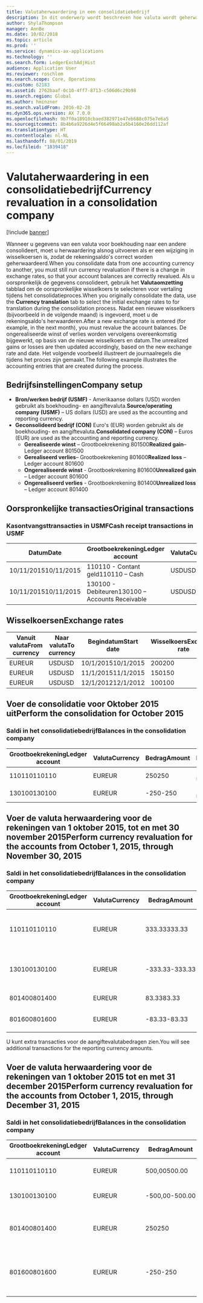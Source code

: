 ```yaml
---
title: Valutaherwaardering in een consolidatiebedrijf
description: In dit onderwerp wordt beschreven hoe valuta wordt geherwaardeerd in een consolidatiebedrijf.
author: ShylaThompson
manager: AnnBe
ms.date: 10/02/2018
ms.topic: article
ms.prod: ''
ms.service: dynamics-ax-applications
ms.technology: ''
ms.search.form: LedgerExchAdjHist
audience: Application User
ms.reviewer: roschlom
ms.search.scope: Core, Operations
ms.custom: 62183
ms.assetid: 2762baaf-0c10-4ff7-8713-c506d6c29b98
ms.search.region: Global
ms.author: hminzner
ms.search.validFrom: 2016-02-28
ms.dyn365.ops.version: AX 7.0.0
ms.openlocfilehash: 9b7f0a18910cbaed382971e47eb688c075e7e6a5
ms.sourcegitcommit: 8b4b6a9226d4e5f66498ab2a5b4160e26dd112af
ms.translationtype: HT
ms.contentlocale: nl-NL
ms.lasthandoff: 08/01/2019
ms.locfileid: "1839418"
---
```

# <a name="currency-revaluation-in-a-consolidation-company"></a><span data-ttu-id="1f636-103">Valutaherwaardering in een consolidatiebedrijf</span><span class="sxs-lookup"><span data-stu-id="1f636-103">Currency revaluation in a consolidation company</span></span>

[!include [banner](../includes/banner.md)]

<span data-ttu-id="1f636-104">Wanneer u gegevens van een valuta voor boekhouding naar een andere consolideert, moet u herwaardering alsnog uitvoeren als er een wijziging in wisselkoersen is, zodat de rekeningsaldo's correct worden geherwaardeerd.</span><span class="sxs-lookup"><span data-stu-id="1f636-104">When you consolidate data from one accounting currency to another, you must still run currency revaluation if there is a change in exchange rates, so that your account balances  are correctly revalued.</span></span> <span data-ttu-id="1f636-105">Als u oorspronkelijk de gegevens consolideert, gebruik het **Valutaomzetting** tabblad om de oorspronkelijke wisselkoers te selecteren voor vertaling tijdens het consolidatieproces.</span><span class="sxs-lookup"><span data-stu-id="1f636-105">When you originally consolidate the data, use the **Currency translation** tab to select the initial exchange rates to for translation during the consolidation process.</span></span> <span data-ttu-id="1f636-106">Nadat een nieuwe wisselkoers (bijvoorbeeld in de volgende maand) is ingevoerd, moet u de rekeningsaldo's herwaarderen.</span><span class="sxs-lookup"><span data-stu-id="1f636-106">After a new exchange rate is entered (for example, in the next month), you must revalue the account balances.</span></span> <span data-ttu-id="1f636-107">De ongerealiseerde winst of verlies worden vervolgens overeenkomstig bijgewerkt, op basis van de nieuwe wisselkoers en datum.</span><span class="sxs-lookup"><span data-stu-id="1f636-107">The unrealized gains or losses are then updated accordingly, based on the new exchange rate and date.</span></span> <span data-ttu-id="1f636-108">Het volgende voorbeeld illustreert de journaalregels die tijdens het proces zijn gemaakt.</span><span class="sxs-lookup"><span data-stu-id="1f636-108">The following example illustrates the accounting entries that are created during the process.</span></span>

## <a name="company-setup"></a><span data-ttu-id="1f636-109">Bedrijfsinstellingen</span><span class="sxs-lookup"><span data-stu-id="1f636-109">Company setup</span></span>
-   <span data-ttu-id="1f636-110">**Bron/werken bedrijf (USMF)** - Amerikaanse dollars (USD) worden gebruikt als boekhouding- en aangiftevaluta.</span><span class="sxs-lookup"><span data-stu-id="1f636-110">**Source/operating company (USMF)** – US dollars (USD) are used as the accounting and reporting currency.</span></span>
-   <span data-ttu-id="1f636-111">**Geconsolideerd bedrijf (CON)** Euro's (EUR) worden gebruikt als de boekhouding- en aangiftevaluta.</span><span class="sxs-lookup"><span data-stu-id="1f636-111">**Consolidated company (CON)** – Euros (EUR) are used as the accounting and reporting currency.</span></span>
    -   <span data-ttu-id="1f636-112">**Gerealiseerde winst** – Grootboekrekening 801500</span><span class="sxs-lookup"><span data-stu-id="1f636-112">**Realized gain**– Ledger account 801500</span></span>
    -   <span data-ttu-id="1f636-113">**Gerealiseerd verlies**– Grootboekrekening 801600</span><span class="sxs-lookup"><span data-stu-id="1f636-113">**Realized loss** – Ledger account 801600</span></span>
    -   <span data-ttu-id="1f636-114">**Ongerealiseerde winst** - Grootboekrekening 801600</span><span class="sxs-lookup"><span data-stu-id="1f636-114">**Unrealized gain** – Ledger account 801600</span></span>
    -   <span data-ttu-id="1f636-115">**Ongerealiseerd verlies** - Grootboekrekening 801400</span><span class="sxs-lookup"><span data-stu-id="1f636-115">**Unrealized loss** – Ledger account 801400</span></span>

## <a name="original-transactions"></a><span data-ttu-id="1f636-116">Oorspronkelijke transacties</span><span class="sxs-lookup"><span data-stu-id="1f636-116">Original transactions</span></span>
### <a name="cash-receipt-transactions-in-usmf"></a><span data-ttu-id="1f636-117">Kasontvangsttransacties in USMF</span><span class="sxs-lookup"><span data-stu-id="1f636-117">Cash receipt transactions in USMF</span></span>

| <span data-ttu-id="1f636-118">Datum</span><span class="sxs-lookup"><span data-stu-id="1f636-118">Date</span></span>       | <span data-ttu-id="1f636-119">Grootboekrekening</span><span class="sxs-lookup"><span data-stu-id="1f636-119">Ledger account</span></span>               | <span data-ttu-id="1f636-120">Valuta</span><span class="sxs-lookup"><span data-stu-id="1f636-120">Currency</span></span> | <span data-ttu-id="1f636-121">Bedrag</span><span class="sxs-lookup"><span data-stu-id="1f636-121">Amount</span></span> |
|------------|------------------------------|----------|--------|
| <span data-ttu-id="1f636-122">10/11/2015</span><span class="sxs-lookup"><span data-stu-id="1f636-122">10/11/2015</span></span> | <span data-ttu-id="1f636-123">110110 - Contant geld</span><span class="sxs-lookup"><span data-stu-id="1f636-123">110110 – Cash</span></span>                | <span data-ttu-id="1f636-124">USD</span><span class="sxs-lookup"><span data-stu-id="1f636-124">USD</span></span>      | <span data-ttu-id="1f636-125">500</span><span class="sxs-lookup"><span data-stu-id="1f636-125">500</span></span>    |
| <span data-ttu-id="1f636-126">10/11/2015</span><span class="sxs-lookup"><span data-stu-id="1f636-126">10/11/2015</span></span> | <span data-ttu-id="1f636-127">130100 - Debiteuren</span><span class="sxs-lookup"><span data-stu-id="1f636-127">130100 – Accounts Receivable</span></span> | <span data-ttu-id="1f636-128">USD</span><span class="sxs-lookup"><span data-stu-id="1f636-128">USD</span></span>      | <span data-ttu-id="1f636-129">-500</span><span class="sxs-lookup"><span data-stu-id="1f636-129">-500</span></span>   |

## <a name="exchange-rates"></a><span data-ttu-id="1f636-130">Wisselkoersen</span><span class="sxs-lookup"><span data-stu-id="1f636-130">Exchange rates</span></span>

| <span data-ttu-id="1f636-131">Vanuit valuta</span><span class="sxs-lookup"><span data-stu-id="1f636-131">From currency</span></span> | <span data-ttu-id="1f636-132">Naar valuta</span><span class="sxs-lookup"><span data-stu-id="1f636-132">To currency</span></span> | <span data-ttu-id="1f636-133">Begindatum</span><span class="sxs-lookup"><span data-stu-id="1f636-133">Start date</span></span> | <span data-ttu-id="1f636-134">Wisselkoers</span><span class="sxs-lookup"><span data-stu-id="1f636-134">Exchange rate</span></span> |
|---------------|-------------|------------|---------------|
| <span data-ttu-id="1f636-135">EUR</span><span class="sxs-lookup"><span data-stu-id="1f636-135">EUR</span></span>           | <span data-ttu-id="1f636-136">USD</span><span class="sxs-lookup"><span data-stu-id="1f636-136">USD</span></span>         | <span data-ttu-id="1f636-137">10/1/2015</span><span class="sxs-lookup"><span data-stu-id="1f636-137">10/1/2015</span></span>  | <span data-ttu-id="1f636-138">200</span><span class="sxs-lookup"><span data-stu-id="1f636-138">200</span></span>           |
| <span data-ttu-id="1f636-139">EUR</span><span class="sxs-lookup"><span data-stu-id="1f636-139">EUR</span></span>           | <span data-ttu-id="1f636-140">USD</span><span class="sxs-lookup"><span data-stu-id="1f636-140">USD</span></span>         | <span data-ttu-id="1f636-141">11/1/2015</span><span class="sxs-lookup"><span data-stu-id="1f636-141">11/1/2015</span></span>  | <span data-ttu-id="1f636-142">150</span><span class="sxs-lookup"><span data-stu-id="1f636-142">150</span></span>           |
| <span data-ttu-id="1f636-143">EUR</span><span class="sxs-lookup"><span data-stu-id="1f636-143">EUR</span></span>           | <span data-ttu-id="1f636-144">USD</span><span class="sxs-lookup"><span data-stu-id="1f636-144">USD</span></span>         | <span data-ttu-id="1f636-145">12/1/2012</span><span class="sxs-lookup"><span data-stu-id="1f636-145">12/1/2012</span></span>  | <span data-ttu-id="1f636-146">100</span><span class="sxs-lookup"><span data-stu-id="1f636-146">100</span></span>           |

## <a name="perform-the-consolidation-for-october-2015"></a><span data-ttu-id="1f636-147">Voer de consolidatie voor Oktober 2015 uit</span><span class="sxs-lookup"><span data-stu-id="1f636-147">Perform the consolidation for October 2015</span></span>
### <a name="balances-in-the-consolidation-company"></a><span data-ttu-id="1f636-148">Saldi in het consolidatiebedrijf</span><span class="sxs-lookup"><span data-stu-id="1f636-148">Balances in the consolidation company</span></span>

| <span data-ttu-id="1f636-149">Grootboekrekening</span><span class="sxs-lookup"><span data-stu-id="1f636-149">Ledger account</span></span> | <span data-ttu-id="1f636-150">Valuta</span><span class="sxs-lookup"><span data-stu-id="1f636-150">Currency</span></span> | <span data-ttu-id="1f636-151">Bedrag</span><span class="sxs-lookup"><span data-stu-id="1f636-151">Amount</span></span> | <span data-ttu-id="1f636-152">Berekening</span><span class="sxs-lookup"><span data-stu-id="1f636-152">Calculation</span></span>    |
|----------------|----------|--------|----------------|
| <span data-ttu-id="1f636-153">110110</span><span class="sxs-lookup"><span data-stu-id="1f636-153">110110</span></span>         | <span data-ttu-id="1f636-154">EUR</span><span class="sxs-lookup"><span data-stu-id="1f636-154">EUR</span></span>      | <span data-ttu-id="1f636-155">250</span><span class="sxs-lookup"><span data-stu-id="1f636-155">250</span></span>    | <span data-ttu-id="1f636-156">500 USD × 50%</span><span class="sxs-lookup"><span data-stu-id="1f636-156">500 USD × 50%</span></span>  |
| <span data-ttu-id="1f636-157">130100</span><span class="sxs-lookup"><span data-stu-id="1f636-157">130100</span></span>         | <span data-ttu-id="1f636-158">EUR</span><span class="sxs-lookup"><span data-stu-id="1f636-158">EUR</span></span>      | <span data-ttu-id="1f636-159">-250</span><span class="sxs-lookup"><span data-stu-id="1f636-159">-250</span></span>   | <span data-ttu-id="1f636-160">-500 USD × 50%</span><span class="sxs-lookup"><span data-stu-id="1f636-160">-500 USD × 50%</span></span> |

## <a name="perform-currency-revaluation-for-the-accounts-from-october-1-2015-through-november-30-2015"></a><span data-ttu-id="1f636-161">Voer de valuta herwaardering voor de rekeningen van 1 oktober 2015, tot en met 30 november 2015</span><span class="sxs-lookup"><span data-stu-id="1f636-161">Perform currency revaluation for the accounts from October 1, 2015, through November 30, 2015</span></span>
### <a name="balances-in-the-consolidation-company"></a><span data-ttu-id="1f636-162">Saldi in het consolidatiebedrijf</span><span class="sxs-lookup"><span data-stu-id="1f636-162">Balances in the consolidation company</span></span>

| <span data-ttu-id="1f636-163">Grootboekrekening</span><span class="sxs-lookup"><span data-stu-id="1f636-163">Ledger account</span></span> | <span data-ttu-id="1f636-164">Valuta</span><span class="sxs-lookup"><span data-stu-id="1f636-164">Currency</span></span> | <span data-ttu-id="1f636-165">Bedrag</span><span class="sxs-lookup"><span data-stu-id="1f636-165">Amount</span></span>  | <span data-ttu-id="1f636-166">Berekening</span><span class="sxs-lookup"><span data-stu-id="1f636-166">Calculation</span></span>                        |
|----------------|----------|---------|------------------------------------|
| <span data-ttu-id="1f636-167">110110</span><span class="sxs-lookup"><span data-stu-id="1f636-167">110110</span></span>         | <span data-ttu-id="1f636-168">EUR</span><span class="sxs-lookup"><span data-stu-id="1f636-168">EUR</span></span>      | <span data-ttu-id="1f636-169">333.33</span><span class="sxs-lookup"><span data-stu-id="1f636-169">333.33</span></span>  | <span data-ttu-id="1f636-170">Oorspronkelijk bedrag van 500 × 66,6667%</span><span class="sxs-lookup"><span data-stu-id="1f636-170">Original amount of 500 × 66.6667%</span></span>  |
| <span data-ttu-id="1f636-171">130100</span><span class="sxs-lookup"><span data-stu-id="1f636-171">130100</span></span>         | <span data-ttu-id="1f636-172">EUR</span><span class="sxs-lookup"><span data-stu-id="1f636-172">EUR</span></span>      | <span data-ttu-id="1f636-173">-333.33</span><span class="sxs-lookup"><span data-stu-id="1f636-173">-333.33</span></span> | <span data-ttu-id="1f636-174">Oorspronkelijk bedrag van -500 × 66,6667%</span><span class="sxs-lookup"><span data-stu-id="1f636-174">Original amount of -500 × 66.6667%</span></span> |
| <span data-ttu-id="1f636-175">801400</span><span class="sxs-lookup"><span data-stu-id="1f636-175">801400</span></span>         | <span data-ttu-id="1f636-176">EUR</span><span class="sxs-lookup"><span data-stu-id="1f636-176">EUR</span></span>      | <span data-ttu-id="1f636-177">83.33</span><span class="sxs-lookup"><span data-stu-id="1f636-177">83.33</span></span>   | <span data-ttu-id="1f636-178">333.33 – 250</span><span class="sxs-lookup"><span data-stu-id="1f636-178">333.33 – 250</span></span>                       |
| <span data-ttu-id="1f636-179">801600</span><span class="sxs-lookup"><span data-stu-id="1f636-179">801600</span></span>         | <span data-ttu-id="1f636-180">EUR</span><span class="sxs-lookup"><span data-stu-id="1f636-180">EUR</span></span>      | <span data-ttu-id="1f636-181">-83.33</span><span class="sxs-lookup"><span data-stu-id="1f636-181">-83.33</span></span>  | <span data-ttu-id="1f636-182">-333.33 – (-250)</span><span class="sxs-lookup"><span data-stu-id="1f636-182">-333.33 – (-250)</span></span>                   |

<span data-ttu-id="1f636-183">U kunt extra transacties voor de aangiftevalutabedragen zien.</span><span class="sxs-lookup"><span data-stu-id="1f636-183">You will see additional transactions for the reporting currency amounts.</span></span>

## <a name="perform-currency-revaluation-for-the-accounts-from-october-1-2015-through-december-31-2015"></a><span data-ttu-id="1f636-184">Voer de valuta herwaardering voor de rekeningen van 1 oktober 2015 tot en met 31 december 2015</span><span class="sxs-lookup"><span data-stu-id="1f636-184">Perform currency revaluation for the accounts from October 1, 2015, through December 31, 2015</span></span>
### <a name="balances-in-the-consolidation-company"></a><span data-ttu-id="1f636-185">Saldi in het consolidatiebedrijf</span><span class="sxs-lookup"><span data-stu-id="1f636-185">Balances in the consolidation company</span></span>

| <span data-ttu-id="1f636-186">Grootboekrekening</span><span class="sxs-lookup"><span data-stu-id="1f636-186">Ledger account</span></span> | <span data-ttu-id="1f636-187">Valuta</span><span class="sxs-lookup"><span data-stu-id="1f636-187">Currency</span></span> | <span data-ttu-id="1f636-188">Bedrag</span><span class="sxs-lookup"><span data-stu-id="1f636-188">Amount</span></span>  | <span data-ttu-id="1f636-189">Berekening</span><span class="sxs-lookup"><span data-stu-id="1f636-189">Calculation</span></span>                                          |
|----------------|----------|---------|------------------------------------------------------|
| <span data-ttu-id="1f636-190">110110</span><span class="sxs-lookup"><span data-stu-id="1f636-190">110110</span></span>         | <span data-ttu-id="1f636-191">EUR</span><span class="sxs-lookup"><span data-stu-id="1f636-191">EUR</span></span>      | <span data-ttu-id="1f636-192">500,00</span><span class="sxs-lookup"><span data-stu-id="1f636-192">500.00</span></span>  | <span data-ttu-id="1f636-193">Oorspronkelijk bedrag van 500 × 1</span><span class="sxs-lookup"><span data-stu-id="1f636-193">Original amount of 500 × 1</span></span>                           |
| <span data-ttu-id="1f636-194">130100</span><span class="sxs-lookup"><span data-stu-id="1f636-194">130100</span></span>         | <span data-ttu-id="1f636-195">EUR</span><span class="sxs-lookup"><span data-stu-id="1f636-195">EUR</span></span>      | <span data-ttu-id="1f636-196">-500,00</span><span class="sxs-lookup"><span data-stu-id="1f636-196">-500.00</span></span> | <span data-ttu-id="1f636-197">Oorspronkelijk bedrag van -500 × 1</span><span class="sxs-lookup"><span data-stu-id="1f636-197">Original amount of -500 × 1</span></span>                          |
| <span data-ttu-id="1f636-198">801400</span><span class="sxs-lookup"><span data-stu-id="1f636-198">801400</span></span>         | <span data-ttu-id="1f636-199">EUR</span><span class="sxs-lookup"><span data-stu-id="1f636-199">EUR</span></span>      | <span data-ttu-id="1f636-200">250</span><span class="sxs-lookup"><span data-stu-id="1f636-200">250</span></span>     | <span data-ttu-id="1f636-201">500 – 333.33 = 166.67 166.67 + 83.33 = 250</span><span class="sxs-lookup"><span data-stu-id="1f636-201">500 – 333.33 = 166.67 166.67 + 83.33 = 250</span></span>           |
| <span data-ttu-id="1f636-202">801600</span><span class="sxs-lookup"><span data-stu-id="1f636-202">801600</span></span>         | <span data-ttu-id="1f636-203">EUR</span><span class="sxs-lookup"><span data-stu-id="1f636-203">EUR</span></span>      | <span data-ttu-id="1f636-204">-250</span><span class="sxs-lookup"><span data-stu-id="1f636-204">-250</span></span>    | <span data-ttu-id="1f636-205">-500 – (-333.33) = -166.67 -166.67 + (-83.33) = -250</span><span class="sxs-lookup"><span data-stu-id="1f636-205">-500 – (-333.33) = -166.67 -166.67 + (-83.33) = -250</span></span> |





